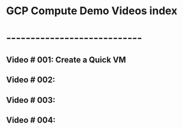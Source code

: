 # GCP Compute Demo Videos index
# ----------------------------

## Video # 001: Create a Quick VM
## Video # 002: 
## Video # 003: 
## Video # 004: 
